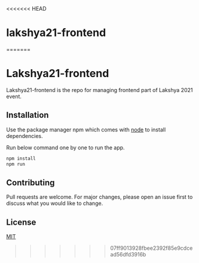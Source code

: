 <<<<<<< HEAD
# lakshya21-frontend
=======
# Lakshya21-frontend

Lakshya21-frontend is the repo for managing frontend part of Lakshya 2021 event.

## Installation

Use the package manager npm which comes with [node](https://nodejs.org/en/) to install dependencies.

Run below command one by one to run the app.
```bash
npm install
npm run
```

## Contributing
Pull requests are welcome. For major changes, please open an issue first to discuss what you would like to change.

## License
[MIT](https://github.com/Neel278/lakshya21-frontend/blob/main/LICENSE)
>>>>>>> 07ff9013928fbee2392f85e9cdcead56dfd3916b
